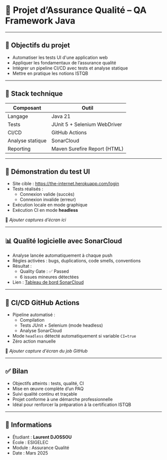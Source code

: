 # 🧪 Projet d’Assurance Qualité – QA Framework Java

---

## 🎯 Objectifs du projet

- Automatiser les tests UI d'une application web
- Appliquer les fondamentaux de l’assurance qualité
- Intégrer un pipeline CI/CD avec tests et analyse statique
- Mettre en pratique les notions ISTQB

---

## 🧱 Stack technique

| Composant       | Outil                            |
|------------------|----------------------------------|
| Langage          | Java 21                          |
| Tests            | JUnit 5 + Selenium WebDriver     |
| CI/CD            | GitHub Actions                   |
| Analyse statique | SonarCloud                       |
| Reporting        | Maven Surefire Report (HTML)     |

---

## 🧪 Démonstration du test UI

- Site cible : https://the-internet.herokuapp.com/login
- Tests réalisés :
  - Connexion valide (succès)
  - Connexion invalide (erreur)
- Exécution locale en mode graphique
- Exécution CI en mode **headless**

📸 *Ajouter captures d’écran ici*

---

## 📊 Qualité logicielle avec SonarCloud

- Analyse lancée automatiquement à chaque push
- Règles activées : bugs, duplications, code smells, conventions
- Résultat :
  - Quality Gate : ✅ Passed
  - 6 issues mineures détectées
- Lien : [Tableau de bord SonarCloud](https://sonarcloud.io/summary/new_code?id=Linerror99_qa-framework-java)

---

## 🔁 CI/CD GitHub Actions

- Pipeline automatisé :
  - Compilation
  - Tests JUnit + Selenium (mode headless)
  - Analyse SonarCloud
- Mode `headless` détecté automatiquement si variable `CI=true`
- Zéro action manuelle

📸 *Ajouter capture d'écran du job GitHub*

---

## ✅ Bilan

- Objectifs atteints : tests, qualité, CI
- Mise en œuvre complète d’un PAQ
- Suivi qualité continu et traçable
- Projet conforme à une démarche professionnelle
- Idéal pour renforcer la préparation à la certification ISTQB

---

## 👤 Informations

- Étudiant : **Laurent DJOSSOU**
- École : ESIGELEC
- Module : Assurance Qualité
- Date : Mars 2025

